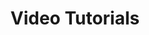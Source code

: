 ---
layout: video_overview
title: Video Tutorials
menu_title: Video Tutorials
description: Video Tutorials
lang: en
weight: 20
ref: tut-20
---
